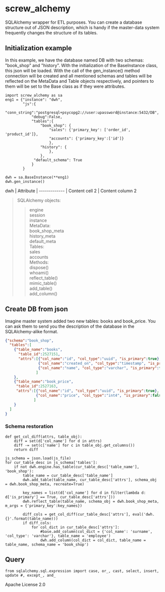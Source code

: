# screw_alchemy

SQLAlchemy wrapper for ETL purposes. You can create a database structure out of JSON description, which is handy if the master-data system frequently changes the structure of its tables.

## Initialization example

In this example, we have the database named DB with two schemas: "book_shop" and "history".
With the initialization of the BaseInstance class, this json will be loaded.
With the call of the gen_instance() method connection will be created and all mentioned schemas and tables will be reflected on the MetaData and Table objects respectively, and pointers to them will be set to the Base class as if they were attributes.

```python3
import screw_alchemy as sa
eng1 = {"instance": "dwh",
        "js":{
            "conn_string":"postgresql+psycopg2://user:upassword@instance:5432/DB",
            "debug":False,
            "tables":{
                "book_shop": {
                    "sales": {'primary_key': ['order_id', 'product_id']},
                    "accounts": {'primary_key':['id']}
                    },
                "history": {
                    },
                },
             "default_schema": True
            }
        }

dwh = sa.BaseInstance(**eng1)
dwh.gen_instance()
```

dwh | Attribute
 | -------------
 | Content cell 2
 | Content column 2

> SQLAlchemy objects:  
> > engine   
> > session  
> > instance  
> MetaData:  
> > book_shop_meta  
> > history_meta  
> > default_meta  
> Tables:  
> > sales  
> > accounts  
> Methods:  
> > dispose()  
> > whoami()  
> > reflect_table()  
> > mimic_table()  
> > add_table()  
> > add_column()  

## Create DB from json
Imagine master system added two new tables: books and book_price. You can ask them to send you the description of the database in the SQLAlchemy-alike format.

```json
{"schema":"book_shop",
  "tables":[
    {"table_name":"books",
      "table_id":2527151,
      "attrs":[{"col_name":"id", "col_type":"uuid", "is_primary":true},
               {"col_name":"created_on", "col_type":"timestamp", "is_primary":false},
               {"col_name":"name", "col_type":"varchar", "is_primary":false}
              ]
    },
    {"table_name":"book_price",
     "table_id":2527163,
     "attrs":[{"col_name":"id", "col_type":"uuid", "is_primary":true},
              {"col_name":"price", "col_type":"int4", "is_primary":false}
             ]
    }
  ]
}
```
### Schema restoration
```
def get_col_diff(attrs, table_obj):
    diff = set(d['col_name'] for d in attrs)
    diff -= set(c['name'] for c in table_obj.get_columns())
    return diff
    
js_schema = json.load(js_file)
for cur_table_desc in js_schema['tables']:
    if not dwh.engine.has_table(cur_table_desc['table_name'], 'book_shop'):
        table_name = cur_table_desc['table_name']
        dwh.add_table(table_name, cur_table_desc['attrs'], schema_obj = dwh.book_shop_meta, recreate=True)
        
        key_names = list(d['col_name'] for d in filter(lambda d: d['is_primary'] == True, cur_table_desc['attrs']))
        dwh.reflect_table(table_name, schema_obj = dwh.book_shop_meta, m_args = {'primary_key':key_names})
        
        diff_cols = get_col_diff(cur_table_desc['attrs'], eval('dwh.{}'.format(table_name)))
        if diff_cols:
            for col_dict in cur_table_desc['attrs']:
                #base.add_column(col_dict = {'col_name': 'surname', 'col_type': 'varchar'}, table_name = 'employee')
                dwh.add_column(col_dict = col_dict, table_name = table_name, schema_name = 'book_shop')
```
## Query
```python3
from sqlalchemy.sql.expression import case, or_, cast, select, insert, update #, except_, and_
```

Apache License 2.0
